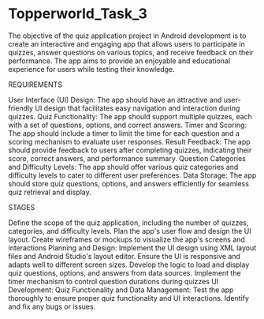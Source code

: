 # Topperworld_Task_3

The objective of the quiz application project in Android
development is to create an interactive and engaging
app that allows users to participate in quizzes, answer
questions on various topics, and receive feedback on
their performance. The app aims to provide an
enjoyable and educational experience for users while
testing their knowledge.

REQUIREMENTS

User Interface (UI) Design: The app should have an attractive and user-friendly UI design
that facilitates easy navigation and interaction during quizzes.
Quiz Functionality: The app should support multiple quizzes, each with a set of questions,
options, and correct answers.
Timer and Scoring: The app should include a timer to limit the time for each
question and a scoring mechanism to evaluate user responses.
Result Feedback: The app should provide feedback to users after completing
quizzes, indicating their score, correct answers, and performance summary.
Question Categories and Difficulty Levels: The app should offer various quiz
categories and difficulty levels to cater to different user preferences.
Data Storage: The app should store quiz questions, options, and answers
efficiently for seamless quiz retrieval and display.

STAGES

Define the scope of the quiz application, including the number of quizzes, categories, and
difficulty levels.
Plan the app's user flow and design the UI layout.
Create wireframes or mockups to visualize the app's screens and interactions
Planning and Design:
Implement the UI design using XML layout files and Android Studio's
layout editor.
Ensure the UI is responsive and adapts well to different screen sizes.
Develop the logic to load and display quiz questions, options, and
answers from data sources.
Implement the timer mechanism to control question durations during
quizzes
UI Development:
Quiz Functionality and Data Management:
Test the app thoroughly to ensure proper quiz functionality and UI
interactions.
Identify and fix any bugs or issues.
